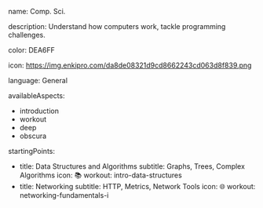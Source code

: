 name: Comp. Sci.

description: Understand how computers work, tackle programming challenges.

color: DEA6FF

icon: https://img.enkipro.com/da8de08321d9cd8662243cd063d8f839.png

language: General

availableAspects:
  - introduction
  - workout
  - deep
  - obscura


startingPoints:
  - title: Data Structures and Algorithms
    subtitle: Graphs, Trees, Complex Algorithms
    icon: 📚
    workout: intro-data-structures
  - title: Networking
    subtitle: HTTP, Metrics, Network Tools
    icon: 🌐
    workout: networking-fundamentals-i 
